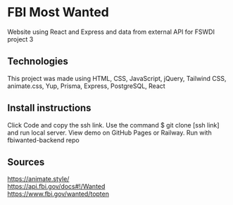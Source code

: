 # FBI Most Wanted

Website using React and Express and data from external API for FSWDI project 3

## Technologies

This project was made using HTML, CSS, JavaScript, jQuery, Tailwind CSS, animate.css, Yup, Prisma, Express, PostgreSQL, React

## Install instructions

Click Code and copy the ssh link. Use the command $ git clone [ssh link] and run local server. View demo on GitHub Pages or Railway. Run with fbiwanted-backend repo

## Sources

https://animate.style/ <br/>
https://api.fbi.gov/docs#!/Wanted <br/>
https://www.fbi.gov/wanted/topten <br/>
